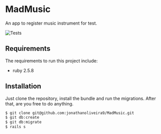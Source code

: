 # MadMusic
An app to register music instrument for test.

![Tests](https://github.com/jonathanoliveira9/MadMusic/workflows/CI/badge.svg)

## Requirements

The requirements to run this project include:
* ruby 2.5.8

## Installation

Just clone the repository, install the bundle and run the migrations. After that, are you free to do anything.
``` bash
$ git clone git@github.com:jonathanoliveira9/MadMusic.git
$ git db:create
$ git db:migrate
$ rails s
